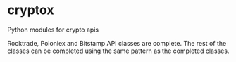 # cryptox
Python modules for crypto apis

Rocktrade, Poloniex and Bitstamp API classes are complete. The rest of the classes can be completed using the same pattern as the completed classes.
